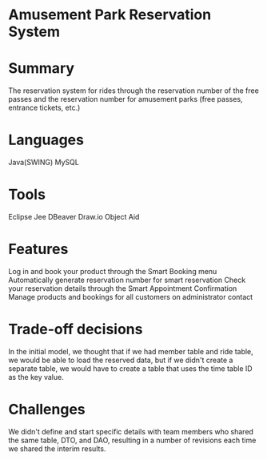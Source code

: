 # Amusement Park Reservation System

# Summary
The reservation system for rides through the reservation number of the free passes and the reservation number for amusement parks (free passes, entrance tickets, etc.)

# Languages
Java(SWING)
MySQL

# Tools
Eclipse Jee 
DBeaver
Draw.io
Object Aid

# Features
Log in and book your product through the Smart Booking menu
Automatically generate reservation number for smart reservation
Check your reservation details through the Smart Appointment Confirmation
Manage products and bookings for all customers on administrator contact

# Trade-off decisions
In the initial model, we thought that if we had member table and ride table, we would be able to load the reserved data, but if we didn't create a separate table, we would have to create a table that uses the time table ID as the key value.

# Challenges
We didn't define and start specific details with team members who shared the same table, DTO, and DAO, resulting in a number of revisions each time we shared the interim results.
